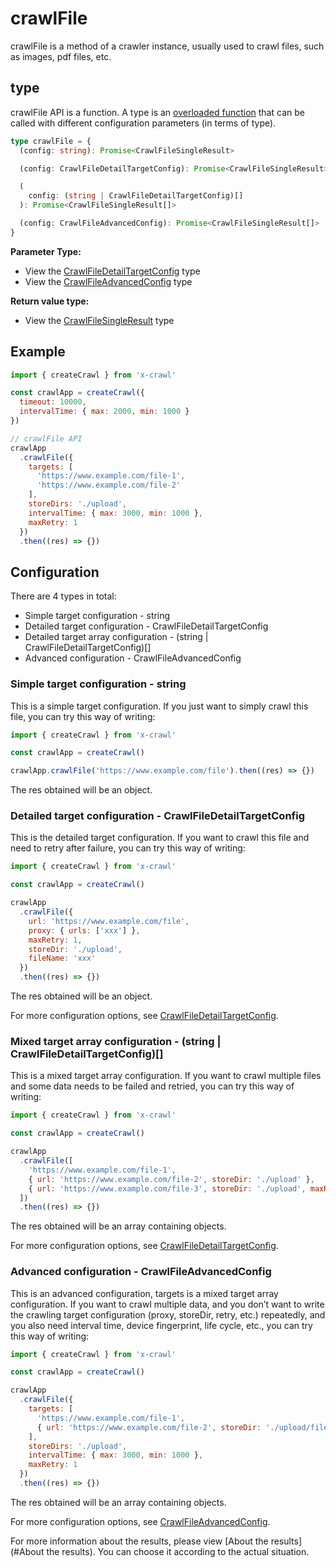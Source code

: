 # crawlFile

crawlFile is a method of a crawler instance, usually used to crawl files, such as images, pdf files, etc.

## type

crawlFile API is a function. A type is an [overloaded function](https://www.typescriptlang.org/docs/handbook/2/functions.html#function-overloads) that can be called with different configuration parameters (in terms of type).

```ts
type crawlFile = {
  (config: string): Promise<CrawlFileSingleResult>

  (config: CrawlFileDetailTargetConfig): Promise<CrawlFileSingleResult>

  (
    config: (string | CrawlFileDetailTargetConfig)[]
  ): Promise<CrawlFileSingleResult[]>

  (config: CrawlFileAdvancedConfig): Promise<CrawlFileSingleResult[]>
}
```

**Parameter Type:**

- View the [CrawlFileDetailTargetConfig](#CrawlFileDetailTargetConfig) type
- View the [CrawlFileAdvancedConfig](#CrawlFileAdvancedConfig) type

**Return value type:**

- View the [CrawlFileSingleResult](#CrawlFileSingleResult) type

## Example

```js
import { createCrawl } from 'x-crawl'

const crawlApp = createCrawl({
  timeout: 10000,
  intervalTime: { max: 2000, min: 1000 }
})

// crawlFile API
crawlApp
  .crawlFile({
    targets: [
      'https://www.example.com/file-1',
      'https://www.example.com/file-2'
    ],
    storeDirs: './upload',
    intervalTime: { max: 3000, min: 1000 },
    maxRetry: 1
  })
  .then((res) => {})
```

## Configuration

There are 4 types in total:

- Simple target configuration - string
- Detailed target configuration - CrawlFileDetailTargetConfig
- Detailed target array configuration - (string | CrawlFileDetailTargetConfig)[]
- Advanced configuration - CrawlFileAdvancedConfig

### Simple target configuration - string

This is a simple target configuration. If you just want to simply crawl this file, you can try this way of writing:

```js
import { createCrawl } from 'x-crawl'

const crawlApp = createCrawl()

crawlApp.crawlFile('https://www.example.com/file').then((res) => {})
```

The res obtained will be an object.

### Detailed target configuration - CrawlFileDetailTargetConfig

This is the detailed target configuration. If you want to crawl this file and need to retry after failure, you can try this way of writing:

```js
import { createCrawl } from 'x-crawl'

const crawlApp = createCrawl()

crawlApp
  .crawlFile({
    url: 'https://www.example.com/file',
    proxy: { urls: ['xxx'] },
    maxRetry: 1,
    storeDir: './upload',
    fileName: 'xxx'
  })
  .then((res) => {})
```

The res obtained will be an object.

For more configuration options, see [CrawlFileDetailTargetConfig](#CrawlFileDetailTargetConfig).

### Mixed target array configuration - (string | CrawlFileDetailTargetConfig)[]

This is a mixed target array configuration. If you want to crawl multiple files and some data needs to be failed and retried, you can try this way of writing:

```js
import { createCrawl } from 'x-crawl'

const crawlApp = createCrawl()

crawlApp
  .crawlFile([
    'https://www.example.com/file-1',
    { url: 'https://www.example.com/file-2', storeDir: './upload' },
    { url: 'https://www.example.com/file-3', storeDir: './upload', maxRetry: 2 }
  ])
  .then((res) => {})
```

The res obtained will be an array containing objects.

For more configuration options, see [CrawlFileDetailTargetConfig](#CrawlFileDetailTargetConfig).

### Advanced configuration - CrawlFileAdvancedConfig

This is an advanced configuration, targets is a mixed target array configuration. If you want to crawl multiple data, and you don’t want to write the crawling target configuration (proxy, storeDir, retry, etc.) repeatedly, and you also need interval time, device fingerprint, life cycle, etc., you can try this way of writing:

```js
import { createCrawl } from 'x-crawl'

const crawlApp = createCrawl()

crawlApp
  .crawlFile({
    targets: [
      'https://www.example.com/file-1',
      { url: 'https://www.example.com/file-2', storeDir: './upload/file2' }
    ],
    storeDirs: './upload',
    intervalTime: { max: 3000, min: 1000 },
    maxRetry: 1
  })
  .then((res) => {})
```

The res obtained will be an array containing objects.

For more configuration options, see [CrawlFileAdvancedConfig](#CrawlFileAdvancedConfig).

For more information about the results, please view [About the results](#About the results). You can choose it according to the actual situation.
